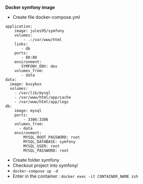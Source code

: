 **Docker symfony image**

- Create file docker-compose.yml

```
application:
    image: jules95/symfony
    volumes:
        - .:/var/www/html
    links:
       - db
    ports:
       - 80:80
    environment:
       SYMFONY_ENV: dev
    volumes_from:
       - data
data:
  image: busybox
  volumes:
    - /var/lib/mysql
    - /var/www/html/app/cache
    - /var/www/html/app/logs
db:
    image: mysql
    ports:
        - 3306:3306
    volumes_from:
      - data
    environment:
        MYSQL_ROOT_PASSWORD: root
        MYSQL_DATABASE: symfony
        MYSQL_USER: root
        MYSQL_PASSWORD: root
```

- Create folder symfony
- Checkout project into symfony/
- `docker-compose up -d`
- Enter in the container : `docker exec -it CONTAINER_NAME zsh`
